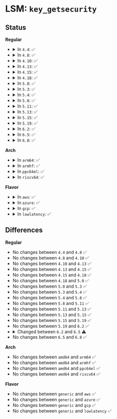 # LSM: <code>key_getsecurity</code>

## Status
<b>Regular</b>
<ul>
<li>
<details>
<summary>In <code>4.4</code>: ✅</summary>

```c
int security_key_getsecurity(struct key *key, char **_buffer);
```
</details>
</li>
<li>
<details>
<summary>In <code>4.8</code>: ✅</summary>

```c
int security_key_getsecurity(struct key *key, char **_buffer);
```
</details>
</li>
<li>
<details>
<summary>In <code>4.10</code>: ✅</summary>

```c
int security_key_getsecurity(struct key *key, char **_buffer);
```
</details>
</li>
<li>
<details>
<summary>In <code>4.13</code>: ✅</summary>

```c
int security_key_getsecurity(struct key *key, char **_buffer);
```
</details>
</li>
<li>
<details>
<summary>In <code>4.15</code>: ✅</summary>

```c
int security_key_getsecurity(struct key *key, char **_buffer);
```
</details>
</li>
<li>
<details>
<summary>In <code>4.18</code>: ✅</summary>

```c
int security_key_getsecurity(struct key *key, char **_buffer);
```
</details>
</li>
<li>
<details>
<summary>In <code>5.0</code>: ✅</summary>

```c
int security_key_getsecurity(struct key *key, char **_buffer);
```
</details>
</li>
<li>
<details>
<summary>In <code>5.3</code>: ✅</summary>

```c
int security_key_getsecurity(struct key *key, char **_buffer);
```
</details>
</li>
<li>
<details>
<summary>In <code>5.4</code>: ✅</summary>

```c
int security_key_getsecurity(struct key *key, char **_buffer);
```
</details>
</li>
<li>
<details>
<summary>In <code>5.8</code>: ✅</summary>

```c
int security_key_getsecurity(struct key *key, char **_buffer);
```
</details>
</li>
<li>
<details>
<summary>In <code>5.11</code>: ✅</summary>

```c
int security_key_getsecurity(struct key *key, char **_buffer);
```
</details>
</li>
<li>
<details>
<summary>In <code>5.13</code>: ✅</summary>

```c
int security_key_getsecurity(struct key *key, char **_buffer);
```
</details>
</li>
<li>
<details>
<summary>In <code>5.15</code>: ✅</summary>

```c
int security_key_getsecurity(struct key *key, char **_buffer);
```
</details>
</li>
<li>
<details>
<summary>In <code>5.19</code>: ✅</summary>

```c
int security_key_getsecurity(struct key *key, char **_buffer);
```
</details>
</li>
<li>
<details>
<summary>In <code>6.2</code>: ✅</summary>

```c
int security_key_getsecurity(struct key *key, char **_buffer);
```
</details>
</li>
<li>
<details>
<summary>In <code>6.5</code>: ✅</summary>

```c
int security_key_getsecurity(struct key *key, char **buffer);
```
</details>
</li>
<li>
<details>
<summary>In <code>6.8</code>: ✅</summary>

```c
int security_key_getsecurity(struct key *key, char **buffer);
```
</details>
</li>
</ul>
<b>Arch</b>
<ul>
<li>
<details>
<summary>In <code>arm64</code>: ✅</summary>

```c
int security_key_getsecurity(struct key *key, char **_buffer);
```
</details>
</li>
<li>
<details>
<summary>In <code>armhf</code>: ✅</summary>

```c
int security_key_getsecurity(struct key *key, char **_buffer);
```
</details>
</li>
<li>
<details>
<summary>In <code>ppc64el</code>: ✅</summary>

```c
int security_key_getsecurity(struct key *key, char **_buffer);
```
</details>
</li>
<li>
<details>
<summary>In <code>riscv64</code>: ✅</summary>

```c
int security_key_getsecurity(struct key *key, char **_buffer);
```
</details>
</li>
</ul>
<b>Flavor</b>
<ul>
<li>
<details>
<summary>In <code>aws</code>: ✅</summary>

```c
int security_key_getsecurity(struct key *key, char **_buffer);
```
</details>
</li>
<li>
<details>
<summary>In <code>azure</code>: ✅</summary>

```c
int security_key_getsecurity(struct key *key, char **_buffer);
```
</details>
</li>
<li>
<details>
<summary>In <code>gcp</code>: ✅</summary>

```c
int security_key_getsecurity(struct key *key, char **_buffer);
```
</details>
</li>
<li>
<details>
<summary>In <code>lowlatency</code>: ✅</summary>

```c
int security_key_getsecurity(struct key *key, char **_buffer);
```
</details>
</li>
</ul>

## Differences
<b>Regular</b>
<ul>
<li>
No changes between <code>4.4</code> and <code>4.8</code> ✅
</li>
<li>
No changes between <code>4.8</code> and <code>4.10</code> ✅
</li>
<li>
No changes between <code>4.10</code> and <code>4.13</code> ✅
</li>
<li>
No changes between <code>4.13</code> and <code>4.15</code> ✅
</li>
<li>
No changes between <code>4.15</code> and <code>4.18</code> ✅
</li>
<li>
No changes between <code>4.18</code> and <code>5.0</code> ✅
</li>
<li>
No changes between <code>5.0</code> and <code>5.3</code> ✅
</li>
<li>
No changes between <code>5.3</code> and <code>5.4</code> ✅
</li>
<li>
No changes between <code>5.4</code> and <code>5.8</code> ✅
</li>
<li>
No changes between <code>5.8</code> and <code>5.11</code> ✅
</li>
<li>
No changes between <code>5.11</code> and <code>5.13</code> ✅
</li>
<li>
No changes between <code>5.13</code> and <code>5.15</code> ✅
</li>
<li>
No changes between <code>5.15</code> and <code>5.19</code> ✅
</li>
<li>
No changes between <code>5.19</code> and <code>6.2</code> ✅
</li>
<li>
<details>
<summary>Changed between <code>6.2</code> and <code>6.5</code> ⚠️</summary>
<ul>
<li>
<b>Param added. </b>
<code>char **buffer</code>
</li>
<li>
<b>Param removed. </b>
<code>char **_buffer</code>
</li>
</ul>
</details>
</li>
<li>
No changes between <code>6.5</code> and <code>6.8</code> ✅
</li>
</ul>
<b>Arch</b>
<ul>
<li>
No changes between <code>amd64</code> and <code>arm64</code> ✅
</li>
<li>
No changes between <code>amd64</code> and <code>armhf</code> ✅
</li>
<li>
No changes between <code>amd64</code> and <code>ppc64el</code> ✅
</li>
<li>
No changes between <code>amd64</code> and <code>riscv64</code> ✅
</li>
</ul>
<b>Flavor</b>
<ul>
<li>
No changes between <code>generic</code> and <code>aws</code> ✅
</li>
<li>
No changes between <code>generic</code> and <code>azure</code> ✅
</li>
<li>
No changes between <code>generic</code> and <code>gcp</code> ✅
</li>
<li>
No changes between <code>generic</code> and <code>lowlatency</code> ✅
</li>
</ul>
